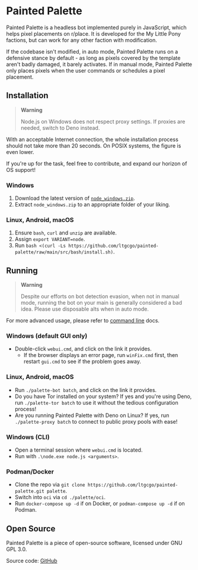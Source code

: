 # Painted Palette
Painted Palette is a headless bot implemented purely in JavaScript, which helps pixel placements on r/place. It is developed for the My Little Pony factions, but can work for any other faction with modification.

If the codebase isn't modified, in auto mode, Painted Palette runs on a defensive stance by default - as long as pixels covered by the template aren't badly damaged, it barely activates. If in manual mode, Painted Palette only places pixels when the user commands or schedules a pixel placement.

## Installation
> **Warning**
> 
> Node.js on Windows does not respect proxy settings. If proxies are needed, switch to Deno instead.

With an acceptable Internet connection, the whole installation process should not take more than 20 seconds. On POSIX systems, the figure is even lower.

If you're up for the task, feel free to contribute, and expand our horizon of OS support!

### Windows
1. Download the latest version of [`node_windows.zip`](https://github.com/ltgcgo/painted-palette/releases/latest/download/node_windows.zip).
2. Extract `node_windows.zip` to an appropriate folder of your liking.

### Linux, Android, macOS
1. Ensure `bash`, `curl` and `unzip` are available.
2. Assign `export VARIANT=node`.
3. Run `bash <(curl -Ls https://github.com/ltgcgo/painted-palette/raw/main/src/bash/install.sh)`.

## Running
> **Warning**
> 
> Despite our efforts on bot detection evasion, when not in manual mode, running the bot on your main is generally considered a bad idea. Please use disposable alts when in auto mode.

For more advanced usage, please refer to [command line](cli.md) docs.

### Windows (default GUI only)
* Double-click `webui.cmd`, and click on the link it provides.
  * If the browser displays an error page, run `winFix.cmd` first, then restart `gui.cmd` to see if the problem goes away.

### Linux, Android, macOS

* Run `./palette-bot batch`, and click on the link it provides.
* Do you have Tor installed on your system? If yes and you're using Deno, run `./palette-tor batch` to use it without the tedious configuration process!
* Are you running Painted Palette with Deno on Linux? If yes, run `./palette-proxy batch` to connect to public proxy pools with ease!

### Windows (CLI)
* Open a terminal session where `webui.cmd` is located.
* Run with `.\node.exe node.js <arguments>`.

### Podman/Docker
* Clone the repo via `git clone https://github.com/ltgcgo/painted-palette.git palette`.
* Switch into `oci` via `cd ./palette/oci`.
* Run `docker-compose up -d` if on Docker, or `podman-compose up -d` if on Podman.

## Open Source
Painted Palette is a piece of open-source software, licensed under GNU GPL 3.0.

Source code: [GitHub](https://github.com/ltgcgo/painted-palette)